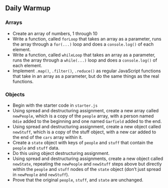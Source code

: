 ## Daily Warmup

### Arrays
* Create an array of numbers, 1 through 10
* Write a function, called `forLoop` that takes an array as a parameter, runs the array through a `for(...)` loop and does a `console.log()` of each element.
* Write a function, called `whileLoop` that takes an array as a parameter, runs the array through a `while(...)` loop and does a `console.log()` of each element.
* Implement `.map()`, `.filter()`, `.reduce()` as regular JavaScript functions that take in an array as a parameter, but do the same things as the real functions.


### Objects
* Begin with the starter code in `starter.js`
* Using spread and destructuring assignment, create a new array called `newPeople`, which is a copy of the `people` array, with a person named `Odie` added to the beginning and one named `Garfield` added to the end.
* Using spread and destructuring assignment, create a new object called `newStuff`, which is a copy of the stuff object, with a new car added to the end of the `cars` array within it.
* Create a `state` object with keys of `people` and `stuff` that contain the `people` and `stuff` data.
* Do this using object destructuring assignment.
* Using spread and destructuring assignments, create a new object called `newState`, repeating the `newPeople` and `newStuff` steps above but directly within the `people` and `stuff` nodes of the `state` object (don’t just spread in `newPeople` and `newStuff`).
* Prove that the original `people`, `stuff`, and `state` are unchanged.
